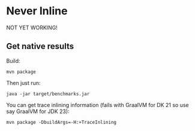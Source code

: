 # Never Inline

NOT YET WORKING!

## Get native results

Build:

```shell
mvn package
```

Then just run:
```shell
java -jar target/benchmarks.jar
```

You can get trace inlining information (fails with GraalVM for DK 21 so use say GraalVM for JDK 23):

```shell
mvn package -DbuildArgs=-H:+TraceInlining
```
